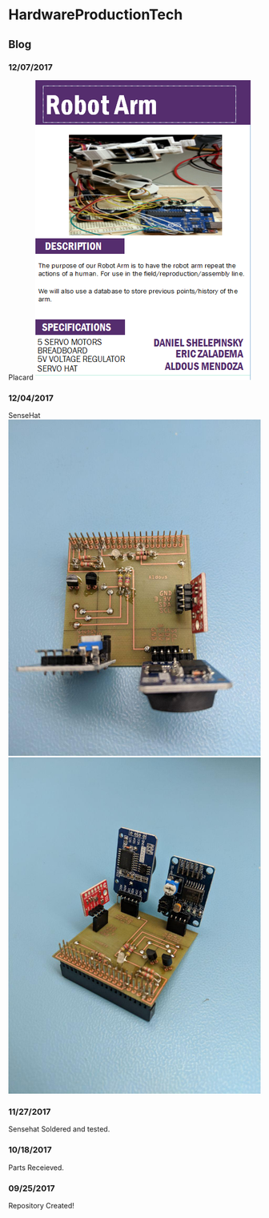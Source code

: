 # HardwareProductionTech


## Blog


### 12/07/2017
Placard
<img src="https://github.com/AldousMendoza/HardwareProductionTech/blob/master/placard.PNG?raw=true">

### 12/04/2017
SenseHat
<img src="https://github.com/AldousMendoza/HardwareProductionTech/blob/master/SenseHat1.jpg?raw=true">
<img src="https://github.com/AldousMendoza/HardwareProductionTech/blob/master/SenseHat2.jpg?raw=true">
    
### 11/27/2017
Sensehat Soldered and tested.
    
### 10/18/2017
Parts Receieved.
   
### 09/25/2017
Repository Created!
